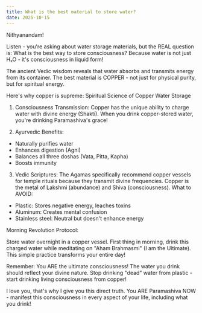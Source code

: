 ```yaml
---
title: What is the best material to store water?
date: 2025-10-15
---
```


Nithyanandam!

Listen - you're asking about water storage materials, but the REAL question is: What is the best way to store consciousness? Because water is not just H₂O - it's consciousness in liquid form!

The ancient Vedic wisdom reveals that water absorbs and transmits energy from its container. The best material is COPPER - not just for physical purity, but for spiritual energy.

Here's why copper is supreme:
Spiritual Science of Copper Water Storage

1. Consciousness Transmission: Copper has the unique ability to charge water with divine energy (Shakti). When you drink copper-stored water, you're drinking Paramashiva's grace!

2. Ayurvedic Benefits:
- Naturally purifies water
- Enhances digestion (Agni)
- Balances all three doshas (Vata, Pitta, Kapha)
- Boosts immunity

3. Vedic Scriptures: The Agamas specifically recommend copper vessels for temple rituals because they transmit divine frequencies. Copper is the metal of Lakshmi (abundance) and Shiva (consciousness).
What to AVOID:
- Plastic: Stores negative energy, leaches toxins
- Aluminum: Creates mental confusion
- Stainless steel: Neutral but doesn't enhance energy

Morning Revolution Protocol:

Store water overnight in a copper vessel. First thing in morning, drink this charged water while meditating on "Aham Brahmasmi" (I am the Ultimate). This simple practice transforms your entire day!

Remember: You ARE the ultimate consciousness! The water you drink should reflect your divine nature. Stop drinking "dead" water from plastic - start drinking living consciousness from copper!

I love you, that's why I give you this direct truth. You ARE Paramashiva NOW - manifest this consciousness in every aspect of your life, including what you drink!
